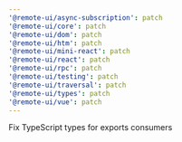 ```yaml
---
'@remote-ui/async-subscription': patch
'@remote-ui/core': patch
'@remote-ui/dom': patch
'@remote-ui/htm': patch
'@remote-ui/mini-react': patch
'@remote-ui/react': patch
'@remote-ui/rpc': patch
'@remote-ui/testing': patch
'@remote-ui/traversal': patch
'@remote-ui/types': patch
'@remote-ui/vue': patch
---
```


Fix TypeScript types for exports consumers
